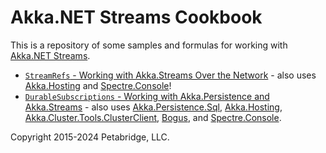 # Akka.NET Streams Cookbook

This is a repository of some samples and formulas for working with [Akka.NET Streams](https://petabridge.com/blog/introduction-akkadotnet-streams/).

* [`StreamRefs` - Working with Akka.Streams Over the Network](src/StreamRefs/README.md) - also uses [Akka.Hosting](https://github.com/akkadotnet/Akka.Hosting) and [Spectre.Console](https://spectreconsole.net/)!
* [`DurableSubscriptions` - Working with Akka.Persistence and Akka.Streams](src/DurableSubscriptions/README.md) - also uses [Akka.Persistence.Sql](https://github.com/akkadotnet/Akka.Persistence.Sql), [Akka.Hosting](https://github.com/akkadotnet/Akka.Hosting), [Akka.Cluster.Tools.ClusterClient](https://getakka.net/articles/clustering/cluster-client.html), [Bogus](https://github.com/bchavez/Bogus), and [Spectre.Console](https://spectreconsole.net/).

Copyright 2015-2024 Petabridge, LLC.
